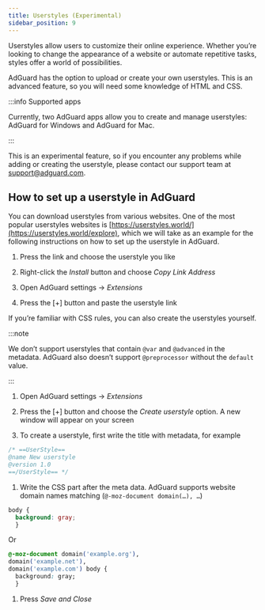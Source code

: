 ```yaml
---
title: Userstyles (Experimental)
sidebar_position: 9
---
```


Userstyles allow users to customize their online experience. Whether you’re looking to change the appearance of a website or automate repetitive tasks, styles offer a world of possibilities.

AdGuard has the option to upload or create your own userstyles. This is an advanced feature, so you will need some knowledge of HTML and CSS.

:::info Supported apps

Currently, two AdGuard apps allow you to create and manage userstyles: AdGuard for Windows and AdGuard for Mac.

:::

This is an experimental feature, so if you encounter any problems while adding or creating the userstyle, please contact our support team at <support@adguard.com>.

## How to set up a userstyle in AdGuard

You can download userstyles from various websites. One of the most popular userstyles websites is [https://userstyles.world/](https://userstyles.world/explore), which we will take as an example for the following instructions on how to set up the userstyle in AdGuard.

1. Press the link and choose the userstyle you like

1. Right-click the *Install* button and choose *Copy Link Address*

1. Open AdGuard settings → *Extensions*

1. Press the [+] button and paste the userstyle link

If you’re familiar with CSS rules, you can also create the userstyles yourself.

:::note

We don’t support userstyles that contain `@var` and `@advanced` in the metadata. AdGuard also doesn’t support `@preprocessor` without the `default` value.

:::

 1. Open AdGuard settings → *Extensions*

 1. Press the [+] button and choose the *Create userstyle* option. A new window will appear on your screen

 1. To create a userstyle, first write the title with metadata, for example

 ```CSS
 /* ==UserStyle==
 @name New userstyle
 @version 1.0
 ==/UserStyle== */
 ```

 1. Write the CSS part after the meta data. AdGuard supports website domain names matching (`@-moz-document domain(…), …`)

 ```CSS
 body {
   background: gray;
   }
 ```

 Or

 ```CSS
 @-moz-document domain('example.org'),
 domain('example.net'),
 domain('example.com') body {
   background: gray;
   }
 ```

 1. Press *Save and Close*
